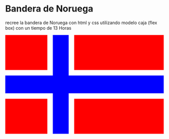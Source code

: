 # Bandera de Noruega
recree la bandera de Noruega con html y css utilizando modelo caja (flex box)
 con un tiempo de 13 Horas 

![alt text](image.png)
